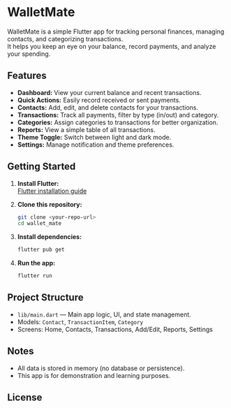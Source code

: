 # WalletMate

WalletMate is a simple Flutter app for tracking personal finances, managing contacts, and categorizing transactions.  
It helps you keep an eye on your balance, record payments, and analyze your spending.

## Features

- **Dashboard:** View your current balance and recent transactions.
- **Quick Actions:** Easily record received or sent payments.
- **Contacts:** Add, edit, and delete contacts for your transactions.
- **Transactions:** Track all payments, filter by type (in/out) and category.
- **Categories:** Assign categories to transactions for better organization.
- **Reports:** View a simple table of all transactions.
- **Theme Toggle:** Switch between light and dark mode.
- **Settings:** Manage notification and theme preferences.

## Getting Started

1. **Install Flutter:**  
   [Flutter installation guide](https://docs.flutter.dev/get-started/install)

2. **Clone this repository:**  
   ```sh
   git clone <your-repo-url>
   cd wallet_mate
   ```

3. **Install dependencies:**  
   ```sh
   flutter pub get
   ```

4. **Run the app:**  
   ```sh
   flutter run
   ```

## Project Structure

- `lib/main.dart` — Main app logic, UI, and state management.
- Models: `Contact`, `TransactionItem`, `Category`
- Screens: Home, Contacts, Transactions, Add/Edit, Reports, Settings

## Notes

- All data is stored in memory (no database or persistence).
- This app is for demonstration and learning purposes.

## License
